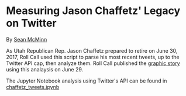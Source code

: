# Measuring Jason Chaffetz' Legacy on Twitter

By [Sean McMinn](http://www.github.com/shmcminn)

As Utah Republican Rep. Jason Chaffetz prepared to retire on June 30, 2017, Roll Call used this script to parse his most recent tweets, up to the Twitter API cap, then analyze them. Roll Call published the [graphic story](http://www.rollcall.com/news/politics/measuring-chaffetzs-legacy-twitter) using this analaysis on June 29. 

The Jupyter Notebook analysis using Twitter's API can be found in [chaffetz_tweets.ipynb](https://github.com/cqrollcall-datateam/chaffetz-tweets/blob/master/chaffetz_tweets.ipynb)